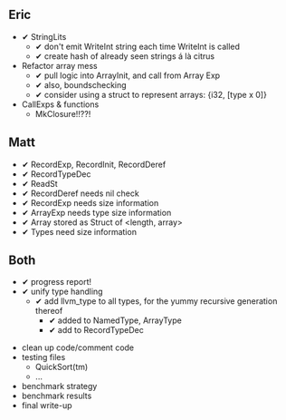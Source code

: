 Eric
----

- ✔ StringLits
	+ ✔ don't emit WriteInt string each time WriteInt is called
	+ ✔ create hash of already seen strings á là citrus
- Refactor array mess
	+ ✔ pull logic into ArrayInit, and call from Array Exp
	+ ✔ also, boundschecking
	+ ✔ consider using a struct to represent arrays: {i32, [type x 0]}
- CallExps & functions
	- MkClosure!!??!

Matt
----

+ ✔ RecordExp, RecordInit, RecordDeref
+ ✔ RecordTypeDec
+ ✔ ReadSt
+ ✔ RecordDeref needs nil check
+ ✔ RecordExp needs size information
+ ✔ ArrayExp needs type size information
+ ✔ Array stored as Struct of <length, array>
+ ✔ Types need size information

Both
----

+ ✔ progress report!
+ ✔ unify type handling
	+ ✔ add llvm_type to all types, for the yummy recursive generation thereof
		+ ✔ added to NamedType, ArrayType
		+ ✔ add to RecordTypeDec
- clean up code/comment code
- testing files
	- QuickSort(tm)
	- ...
- benchmark strategy
- benchmark results
- final write-up
